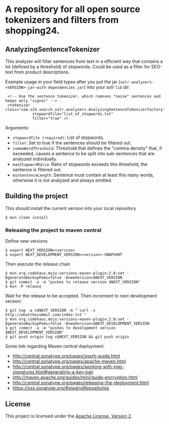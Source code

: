 A repository for all open source tokenizers and filters from shopping24.
==================

## AnalyzingSentenceTokenizer

This analyzer will filter sentences from text in a efficient way that contains a lot (defined by a threshold) of stopwords. Could be used as a filter for SEO-text from product descriptions.

Example usage in your field types after you put the jar (`solr-analyzers-<VERSION>-jar-with-dependencies.jar`) into your solr `lib` dir:

     <!-- Use the sentence tokenizer, which removes "noise" sentences and keeps only "signal" -->
     <tokenizer class="com.s24.search.solr.analyzers.AnalyzingSentenceTokenizerFactory"
                stopwordfile="list_of_stopwords.txt"
                filter="true" />
                
Arguments:
* `stopwordfile (required)`: List of stopwords.
* `filter`: Set to true if the sentences should be filtered out.
* `commaWordThreshold`: Threshold that defines the "comma density" that, if exceeded, causes a sentence to be split into sub-sentences that are analyzed individually.
* `maxStopwordRatio`: Ratio of stopwords exceeds this threshold, the sentence is filtered out.
* `minSentenceLength`: Sentence must contain at least this many words, otherwise it is not analyzed and always emitted.
	

## Building the project

This should install the current version into your local repository

    $ mvn clean install
    
### Releasing the project to maven central
    
Define new versions
    
    $ export NEXT_VERSION=<version>
    $ export NEXT_DEVELOPMENT_VERSION=<version>-SNAPSHOT

Then execute the release chain

    $ mvn org.codehaus.mojo:versions-maven-plugin:2.0:set -DgenerateBackupPoms=false -DnewVersion=$NEXT_VERSION
    $ git commit -a -m "pushes to release version $NEXT_VERSION"
    $ mvn -P release
    
Wait for the release to be accepted. Then increment to next development version:
    
    $ git tag -a v$NEXT_VERSION -m "`curl -s http://whatthecommit.com/index.txt`"
    $ mvn org.codehaus.mojo:versions-maven-plugin:2.0:set -DgenerateBackupPoms=false -DnewVersion=$NEXT_DEVELOPMENT_VERSION
    $ git commit -a -m "pushes to development version $NEXT_DEVELOPMENT_VERSION"
    $ git push origin tag v$NEXT_VERSION && git push origin

Some link regarding Maven central deployment:

* http://central.sonatype.org/pages/ossrh-guide.html
* http://central.sonatype.org/pages/apache-maven.html
* http://central.sonatype.org/pages/working-with-pgp-signatures.html#generating-a-key-pair
* http://maven.apache.org/guides/mini/guide-encryption.html
* http://central.sonatype.org/pages/releasing-the-deployment.html
* https://oss.sonatype.org/#stagingRepositories

## License

This project is licensed under the [Apache License, Version 2](http://www.apache.org/licenses/LICENSE-2.0.html).